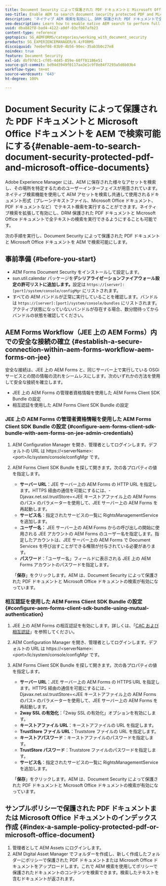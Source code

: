 ```yaml
---
title: Document Security によって保護された PDF ドキュメントと Microsoft Office ドキュメントを AEM で検索可能にする
seo-title: Enable AEM to search document security protected PDF and Microsoft Office documents
description: 'ネイティブ AEM 検索を有効にし、DRM 保護された PDF ドキュメントで全テキストの検索を実行する方法について説明します。  '
seo-description: Learn how to enable native AEM search to perform full-text search on DRM protected PDF documents.
uuid: dba882f8-bad4-4122-a0df-03cf087afb23
content-type: reference
geptopics: SG_AEMFORMS/categories/working_with_document_security
products: SG_EXPERIENCEMANAGER/6.4/FORMS
discoiquuid: 7eebef08-83b9-4b56-90ec-35ab3b0c27e8
noindex: true
feature: Document Security
exl-id: dbf97dc1-cf05-4d45-859e-60ff01186e51
source-git-commit: bd94d3949f0117aa3e1c9f0e84f7293a5d6b03b4
workflow-type: tm+mt
source-wordcount: '643'
ht-degree: 100%

---
```


# Document Security によって保護された PDF ドキュメントと Microsoft Office ドキュメントを AEM で検索可能にする{#enable-aem-to-search-document-security-protected-pdf-and-microsoft-office-documents}

Adobe Experience Manager には、AEM に保存された様々なアセットを検索し、その場所を特定するためのユーザーインターフェイスが用意されています。ネイティブ検索機能を使用して AEM アセットを検索し共通して使用されるドキュメント形式（プレーンテキストファイル、Microsoft Office ドキュメント、PDF ドキュメントなど）でテキスト検索を実行することができます。ネイティブ検索を拡張して有効にし、DRM 保護された PDF ドキュメントと Microsoft Office ドキュメントで全テキストの検索を実行できるようにすることも可能です。

次の手順を実行し、Document Security によって保護された PDF ドキュメントと Microsoft Office ドキュメントを AEM で検索可能にします。

## 事前準備 {#before-you-start}

* AEM Forms Document Security をインストールして設定します。
* sun.util.calendar パッケージを&#x200B;**デシリアライゼーションファイアウォール設定の許可リストに追加します。**&#x200B;設定は `https://[server]:[port]/system/console/configMgr` にリストされます。
* すべての AEM バンドルが正常に実行していることを確認します。バンドルは `https://[server]:[port]/system/console/bundles` にリストされます。アクティブ状態になっていないバンドルが存在する場合、数分間待ってからバンドルの状態を確認してください。

## AEM Forms Workflow（JEE 上の AEM Forms）内での安全な接続の確立 {#establish-a-secure-connection-within-aem-forms-workflow-aem-forms-on-jee}

安全な接続は、JEE 上の AEM Forms と、同じサーバー上で実行している OSGi サービスとの間の情報の流れをシームレスにします。次のいずれかの方法を使用して安全な接続を確立します。

* JEE 上の AEM Forms の管理者資格情報を使用した AEM Forms Client SDK Bundle の設定
* 相互認証を使用した AEM Forms Client SDK Bundle の設定

### JEE 上の AEM Forms の管理者資格情報を使用した AEM Forms Client SDK Bundle の設定 {#configure-aem-forms-client-sdk-bundle-with-aem-forms-on-jee-admin-credentials}

1. AEM Configuration Manager を開き、管理者としてログインします。デフォルトの URL は https://&lt;serverName>:&lt;port>/lc/system/console/configMgr です。
1. AEM Forms Client SDK Bundle を探して開きます。次の各プロパティの値を指定します。

   * **サーバー URL**：JEE サーバー上の AEM Forms の HTTP URL を指定します。HTTPS 経由の通信を可能にするには、-Djavax.net.ssl.trustStore=&lt;JEE キーストアファイル上の AEM Forms のパス> のパラメーターを使用して、JEE サーバー上の AEM Forms を再起動します。
   * **サービス名**：指定されたサービスの一覧に RightsManagementService を追加します。
   * **ユーザー名：** JEE サーバー上の AEM Forms からの呼び出しの開始に使用される JEE アカウントの AEM Forms のユーザー名を指定します。指定したアカウントは、JEE サーバー上の AEM Forms で Document Services を呼び出すことができる権限が付与されている必要があります。
   * **パスワード**：「ユーザー名」フィールドに表示される JEE 上の AEM Forms アカウントのパスワードを指定します。

   「**保存**」をクリックします。AEM は、Document Security によって保護された PDF ドキュメントと Microsoft Office ドキュメントの検索が有効になっています。

### 相互認証を使用した AEM Forms Client SDK Bundle の設定 {#configure-aem-forms-client-sdk-bundle-using-mutual-authentication}

1. JEE 上の AEM Forms の相互認証を有効にします。詳しくは、「[CAC および相互認証](https://helpx.adobe.com/jp/livecycle/kb/cac-mutual-authentication.html)」を参照してください。
1. AEM Configuration Manager を開き、管理者としてログインします。デフォルトの URL は https://&lt;serverName>:&lt;port>/lc/system/console/configMgr です。
1. AEM Forms Client SDK Bundle を探して開きます。次の各プロパティの値を指定します。

   * **サーバー URL**：JEE サーバー上の AEM Forms の HTTPS URL を指定します。HTTPS 経由の通信を可能にするには、-Djavax.net.ssl.trustStore=&lt;JEE キーストアファイル上の AEM Forms のパス> のパラメーターを使用して、JEE サーバー上の AEM Forms を再起動します。
   * **2way SSL の有効化**：「2way SSL の有効化」オプションを有効にします。
   * **キーストアファイル URL**：キーストアファイルの URL を指定します。
   * **TrustStore ファイル URL**：Truststore ファイルの URL を指定します。
   * **キーストアパスワード**：キーストアファイルのパスワードを指定します。
   * **TrustStore パスワード**：Truststore ファイルのパスワードを指定します。
   * **サービス名**：指定されたサービスの一覧に RightsManagementService を追加します。

   「**保存**」をクリックします。AEM は、Document Security によって保護された PDF ドキュメントと Microsoft Office ドキュメントの検索が有効になっています。

## サンプルポリシーで保護された PDF ドキュメントまたは Microsoft Office ドキュメントのインデックス作成 {#index-a-sample-policy-protected-pdf-or-microsoft-office-document}

1. 管理者として AEM Assets にログインします。
1. AEM Digital Asset Manager でフォルダーを作成し、新しく作成したフォルダーにポリシーで保護された PDF ドキュメントまたは Microsoft Office ドキュメントをアップロードします。これで AEM 検索を使用してポリシーで保護されたドキュメントのコンテンツを検索できます。検索したテキストを含むドキュメントが返されます。
